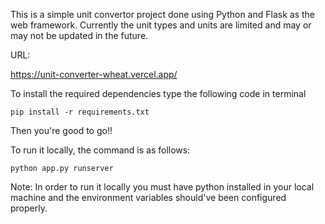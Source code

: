 This is a simple unit convertor project done using Python and Flask as the web framework. Currently the unit types and units are limited and may or may not be updated in the future.

URL:

https://unit-converter-wheat.vercel.app/


To install the required dependencies type the following code in terminal

```
pip install -r requirements.txt
```

Then you're good to go!!

To run it locally, the command is as follows:

```
python app.py runserver
```

Note: In order to run it locally you must have python installed in your local machine and the environment variables should've been configured properly. 
